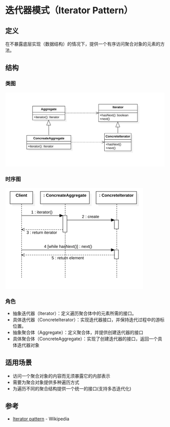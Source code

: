 # 迭代器模式（Iterator Pattern）

## 定义

在不暴露底层实现（数据结构）的情况下，提供一个有序访问聚合对象的元素的方法。

## 结构

### 类图

<img src="../assets/IteratorPattern/image-20200801160756935.png" alt="image-20200801160756935" style="zoom:50%;" />

### 时序图

<img src="../assets/IteratorPattern/image-20200801161428851.png" alt="image-20200801161428851" style="zoom:50%;" />

### 角色

- 抽象迭代器（Iterator）：定义遍历聚合体中的元素所需的接口。
- 具体迭代器（ConcreteIterator）：实现迭代器接口，并保持迭代过程中的游标位置。
- 抽象聚合体（Aggregate）：定义聚合体，并提供创建迭代器的接口
- 具体聚合体（ConcreteAggregate）：实现了创建迭代器的接口，返回一个具体迭代器对象

## 适用场景

- 访问一个聚合对象的内容而无须暴露它的内部表示
- 需要为聚合对象提供多种遍历方式
- 为遍历不同的聚合结构提供一个统一的接口(支持多态迭代化)

## 参考

- [Iterator pattern](https://en.wikipedia.org/wiki/Iterator_pattern) - Wikipedia